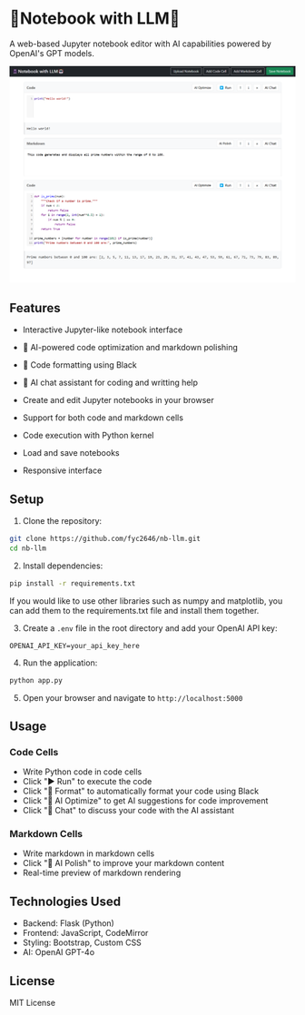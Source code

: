 # 📓Notebook with LLM🤖

A web-based Jupyter notebook editor with AI capabilities powered by OpenAI's GPT models.

<img src="asset/ui_demo.png" width="600" alt="UI Demo">

## Features

- Interactive Jupyter-like notebook interface
- 🦾 AI-powered code optimization and markdown polishing
- 🔧 Code formatting using Black
- 🤖 AI chat assistant for coding and writting help

- Create and edit Jupyter notebooks in your browser
- Support for both code and markdown cells
- Code execution with Python kernel
- Load and save notebooks
- Responsive interface

## Setup

1. Clone the repository:
```bash
git clone https://github.com/fyc2646/nb-llm.git
cd nb-llm
```

2. Install dependencies:
```bash
pip install -r requirements.txt
```
If you would like to use other libraries such as numpy and matplotlib, you can add them to the requirements.txt file and install them together.


3. Create a `.env` file in the root directory and add your OpenAI API key:
```
OPENAI_API_KEY=your_api_key_here
```

4. Run the application:
```bash
python app.py
```

5. Open your browser and navigate to `http://localhost:5000`

## Usage

### Code Cells
- Write Python code in code cells
- Click "▶ Run" to execute the code
- Click "🔧 Format" to automatically format your code using Black
- Click "🦾 AI Optimize" to get AI suggestions for code improvement
- Click "🤖 Chat" to discuss your code with the AI assistant

### Markdown Cells
- Write markdown in markdown cells
- Click "🦾 AI Polish" to improve your markdown content
- Real-time preview of markdown rendering

## Technologies Used

- Backend: Flask (Python)
- Frontend: JavaScript, CodeMirror
- Styling: Bootstrap, Custom CSS
- AI: OpenAI GPT-4o

## License

MIT License

